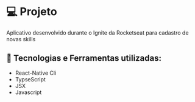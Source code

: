 # :computer: Projeto
Aplicativo desenvolvido durante o Ignite da Rocketseat para cadastro de novas skills

## :robot: Tecnologias e Ferramentas utilizadas:
- React-Native Cli
- TypseScript
- JSX
- Javascript
